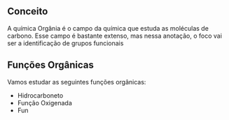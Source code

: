 <br></br>
## Conceito

A química Orgânia é o campo da química que estuda as moléculas de carbono. Esse campo é bastante extenso, mas nessa anotação, o foco vai ser a identificação de grupos funcionais

## Funções Orgânicas

Vamos estudar as seguintes funções orgânicas:

* Hidrocarboneto
* Função Oxigenada
* Fun